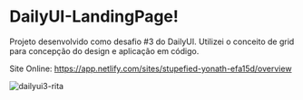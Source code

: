 # DailyUI-LandingPage!

 Projeto desenvolvido como desafio #3 do DailyUI.
 Utilizei o conceito de grid para concepção do design e aplicação em código.
 
 Site Online: https://app.netlify.com/sites/stupefied-yonath-efa15d/overview
 
 ![dailyui3-rita](https://user-images.githubusercontent.com/52331000/130330245-f89b52b2-a5f0-4ef6-af10-f548ec740ff4.png)

